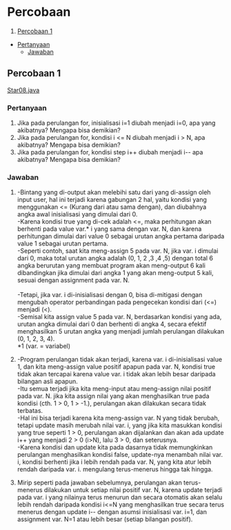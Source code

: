 # Percobaan
1. [Percobaan 1](#percobaan-1)
- [Pertanyaan](#pertanyaan)
    * [Jawaban](#jawaban)
    
## Percobaan 1
[Star08.java](/Star08.java)
### Pertanyaan
1. Jika  pada  perulangan  for,  inisialisasi  i=1  diubah  menjadi  i=0,  apa  yang  akibatnya? 
Mengapa bisa demikian? 
2. Jika pada perulangan for, kondisi i <= N diubah menjadi i > N, apa akibatnya? Mengapa 
bisa demikian?  
3. Jika pada perulangan for, kondisi step i++ diubah menjadi i-- apa akibatnya? Mengapa 
bisa demikian?

### Jawaban
1. -Bintang yang di-output akan melebihi satu dari yang di-assign oleh input user, hal ini terjadi karena gabungan 2 hal, yaitu kondisi yang menggunakan <= (Kurang dari atau sama dengan), dan diubahnya angka awal inisialisasi yang dimulai dari 0.\
-Karena kondisi true yang di-cek adalah <=, maka perhitungan akan berhenti pada value var.* i yang sama dengan var. N, dan karena perhitungan dimulai dari value 0 sebagai urutan angka pertama daripada value 1 sebagai urutan pertama.\
-Seperti contoh, saat kita meng-assign 5 pada var. N, jika var. i dimulai dari 0,  maka total urutan angka adalah (0, 1, 2 ,3 ,4 ,5) dengan total 6 angka berurutan yang membuat program akan meng-output 6 kali dibandingkan jika dimulai dari angka 1 yang akan meng-output 5 kali, sesuai dengan assignment pada var. N.\
\
-Tetapi, jika var. i di-inisialisasi dengan 0, bisa di-mitigasi dengan mengubah operator perbandingan pada pengecekan kondisi dari (<=) menjadi (<).\
-Semisal kita assign value 5 pada var. N, berdasarkan kondisi yang ada, urutan angka dimulai dari 0 dan berhenti di angka 4, secara efektif menghasilkan 5 urutan angka yang menjadi jumlah perulangan dilakukan (0, 1, 2, 3, 4).\
*1 (var. =  variabel)

2. -Program perulangan tidak akan terjadi, karena var. i di-inisialisasi value 1, dan kita meng-assign value positif apapun pada var. N, kondisi true tidak akan tercapai karena value var. i tidak akan lebih besar daripada bilangan asli apapun.\
-Itu semua terjadi jika kita meng-input atau meng-assign nilai positif pada var. N. jika kita assign nilai yang akan menghasilkan true pada kondisi (cth. 1 > 0, 1 > -1.), perulangan akan dilakukan secara tidak terbatas.\
-Hal ini bisa terjadi karena kita meng-assign var. N yang tidak berubah, tetapi update masih merubah nilai var. i,  yang jika kita masukkan kondisi yang true seperti 1 > 0, perulangan akan dijalankan dan akan ada update i++ yang menjadi 2 > 0 (i>N), lalu 3 > 0, dan seterusnya.\
-Karena kondisi dan update kita pada dasarnya tidak memungkinkan perulangan menghasilkan kondisi false, update-nya menambah nilai var. i, kondisi berhenti jika i lebih rendah pada var. N, yang kita atur lebih rendah daripada var. i. mengulang terus-menerus hingga tak hingga. 

3. Mirip seperti pada jawaban sebelumnya, perulangan akan terus-menerus dilakukan untuk setiap nilai positif var. N, karena update terjadi pada var. i yang nilainya terus menurun dan secara otomatis akan selalu lebih rendah daripada kondisi i<=N yang menghasilkan true secara terus menerus dengan update i-- dengan asumsi inisialisasi var. i=1, dan assignment var. N=1 atau lebih besar (setiap bilangan positif).

<!-- referring to the previous answer, it will loop for every positive number of var. N, becuase the update is for var. i. which, since it will get lower and lower, it will always fullfill the i<=N condition, assuming the initialization was i=1. (w.i.p answer) -->